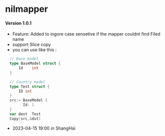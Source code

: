 # nilmapper
#### Version 1.0.1
* Feature: Added to ingore case sensetive if the mapper couldnt find Filed name
* support Slice copy
* you can use like this :
``` go
  // Base model
  type BaseModel struct {
      Id    int 
  }
  
  // Country model
  type Test struct {
      ID int 
  }
  src:= BaseModel {
        Id: 1
  }
  var dest  Test
  Copy(src,&dst)
```
* 2023-04-15 19:00 in ShangHai
